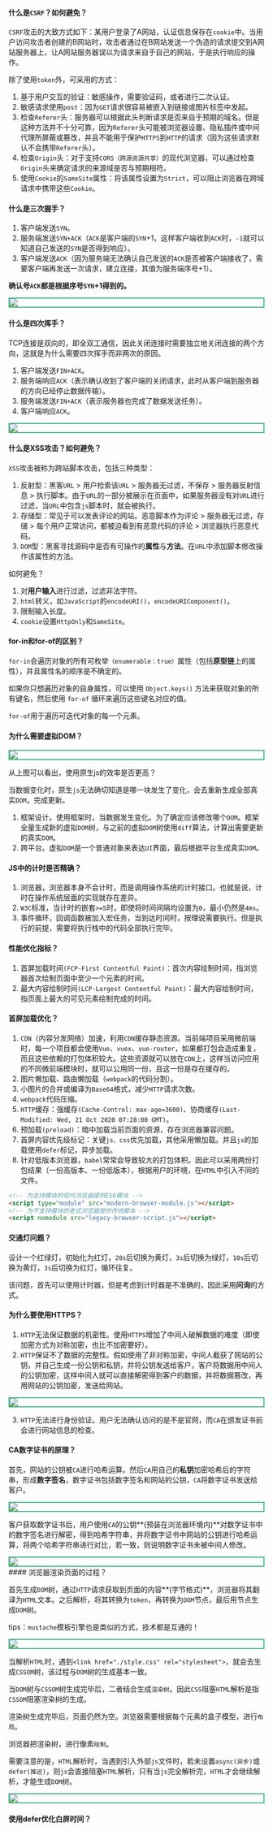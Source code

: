 #### 什么是`CSRF`？如何避免？

`CSRF`攻击的大致方式如下：某用户登录了A网站，认证信息保存在`cookie`中。当用户访问攻击者创建的B网站时，攻击者通过在B网站发送一个伪造的请求提交到A网站服务器上，让A网站服务器误以为请求来自于自己的网站，于是执行响应的操作。

除了使用`token`外，可采用的方式：

1. 基于用户交互的验证：敏感操作，需要验证码，或者进行二次认证。
1. 敏感请求使用`post`：因为`GET`请求很容易被嵌入到链接或图片标签中发起。
1. 检查`Referer`头：服务器可以根据此头判断请求是否来自于预期的域名。但是这种方法并不十分可靠，因为`Referer`头可能被浏览器设置、隐私插件或中间代理所屏蔽或篡改，并且不能用于保护`HTTPS`到`HTTP`的请求（因为这些请求默认不会携带`Referer`头）。
1. 检查`Origin`头：对于支持`CORS（跨源资源共享）`的现代浏览器，可以通过检查`Origin`头来确定请求的来源域是否与预期相符。
1. 使用`Cookie`的`SameSite`属性：将该属性设置为`Strict`，可以阻止浏览器在跨域请求中携带这些`Cookie`。

#### 什么是三次握手？

1. 客户端发送`SYN`。
2. 服务端发送`SYN+ACK`（`ACK`是客户端的`SYN`+1，这样客户端收到`ACK`时，`-1`就可以知道自己发送的`SYN`是否得到响应）。
3. 客户端发送`ACK`（因为服务端无法确认自己发送的`ACK`是否被客户端接收了，需要客户端再发送一次请求，建立连接，其值为服务端序号+1）。

**确认号`ACK`都是根据序号`SYN`+1得到的。**

<div style="margin:0 auto;border:2px solid #42b883">
    <img src=".\三次握手.png">
</div>

#### 什么是四次挥手？

TCP连接是双向的，即全双工通信，因此关闭连接时需要独立地关闭连接的两个方向，这就是为什么需要四次挥手而非两次的原因。

1. 客户端发送`FIN+ACK`。
2. 服务端响应`ACK`（表示确认收到了客户端的关闭请求，此时从客户端到服务器的方向已经停止数据传输）。
3. 服务端发送`FIN+ACK`（表示服务器也完成了数据发送任务）。
4. 客户端响应`ACK`。

<div style="margin:0 auto;border:2px solid #42b883">
    <img src=".\四次挥手.png">
</div>

#### 什么是XSS攻击？如何避免？

`XSS`攻击被称为跨站脚本攻击，包括三种类型：

1. 反射型：黑客`URL` > 用户检索该`URL` > 服务器无过滤，不保存 > 服务器反射信息 > 执行脚本。由于`URL`的一部分被展示在页面中，如果服务器没有对`URL`进行过滤，当`URL`中包含`js`脚本时，就会被执行。
2. 存储型：常见于可以发表评论的网站。恶意脚本作为评论 > 服务器无过滤，存储 > 每个用户正常访问，都被迫看到有恶意代码的评论 > 浏览器执行恶意代码。
3. `DOM`型：黑客寻找源码中是否有可操作的**属性**与**方法**。在`URL`中添加脚本修改操作该属性的方法。

如何避免？

1. 对**用户输入**进行过滤，过滤非法字符。
2. `html`转义，如`JavaScript`的`encodeURI()`，`encodeURIComponent()`。
3. 限制输入长度。
4. `cookie`设置`HttpOnly`和`SameSite`。

#### for-in和for-of的区别？

`for-in`会遍历对象的所有可枚举`（enumerable：true）`属性（包括**原型链**上的属性），并且属性名的顺序是不确定的。

如果你只想遍历对象的自身属性，可以使用 `Object.keys()` 方法来获取对象的所有键名，然后使用 `for-of` 循环来遍历这些键名对应的值。

`for-of`用于遍历可迭代对象的每一个元素。

#### 为什么需要虚拟DOM？

<div style="margin:0 auto;border:2px solid #42b883">
    <img src=".\虚拟DOM.png">
</div>

从上图可以看出，使用原生js的效率是否更高？

当数据变化时，原生`js`无法确切知道是哪一块发生了变化，会去重新生成全部真实`DOM`，完成更新。

1. 框架设计。使用框架时，当数据发生变化。为了确定应该修改哪个`DOM`。框架全量生成新的虚拟`DOM`树，与之前的虚拟`DOM`树使用`diff`算法，计算出需要更新的真实`DOM`。
2. 跨平台。虚拟`DOM`是一个普通对象来表达`UI`界面，最后根据平台生成真实`DOM`。

#### JS中的计时是否精确？

1. 浏览器，浏览器本身不会计时，而是调用操作系统的计时接口。也就是说，计时在操作系统层面的实现就存在差异。
2. `W3C`标准，当计时的嵌套`>=5`时，即使将时间间隔均设置为`0`，最小仍然是`4ms`。
3. 事件循环，回调函数被加入宏任务，当到达时间时，按理说需要执行。但是执行的前提，需要将执行栈中的代码全部执行完毕。

#### 性能优化指标？

1. 首屏加载时间`(FCP-First Contentful Paint)`：首次内容绘制时间，指浏览器首次绘制页面中至少一个元素的时间。
2. 最大内容绘制时间`(LCP-Largest Contentful Paint)`：最大内容绘制时间，指页面上最大的可见元素绘制完成的时间。

#### 首屏加载优化？

1. `CDN`（内容分发网络）加速，利用`CDN`缓存静态资源。当前端项目采用微前端时，每一个项目都会使用`Vue`、`vuex`、`vue-router`，如果都打包会造成重复，而且这些依赖的打包体积较大。这些资源就可以放在`CDN`上，这样当访问应用的不同微前端模块时，就可以公用同一份，且这一份是存在缓存的。
2. 图片懒加载、路由懒加载（`webpack`的代码分割）。
3. 小图片的合并或编译为`Base64`格式，减少`HTTP`请求次数。
4. `webpack`代码压缩。
5. `HTTP`缓存：强缓存`(Cache-Control: max-age=3600)`、协商缓存`(Last-Modified: Wed, 21 Oct 2020 07:28:00 GMT)`。
6. 预加载`(preload)`：暗中加载当前页面的资源，存在浏览器兼容问题。
7. 首屏内容优先级标记：关键`js、css`优先加载，其他采用懒加载。并且`js`的加载使用`defer`标记，异步加载。
8. 针对低版本浏览器，`babel`常常会导致较大的打包体积。因此可以采用两份打包结果（一份高版本、一份低版本），根据用户的环境，在`HTML`中引入不同的文件。

```html
<!-- 为支持模块的现代浏览器提供ES6模块 -->
<script type="module" src="modern-browser-module.js"></script>
<!-- 为不支持模块的老式浏览器提供传统脚本 -->
<script nomodule src="legacy-browser-script.js"></script>
```

#### 交通灯问题？

设计一个红绿灯，初始化为红灯，`20s`后切换为黄灯，`3s`后切换为绿灯，`10s`后切换为黄灯，`3s`后切换为红灯，循环往复。

该问题，首先可以使用计时器，但是考虑到计时器是不准确的，因此采用**问询**的方式。

#### 为什么要使用HTTPS？

1. `HTTP`无法保证数据的机密性。使用`HTTPS`增加了中间人破解数据的难度（即使加密方式为对称加密，也比不加密要好）。
2. `HTTP`保证不了数据的完整性。假如使用了非对称加密，中间人截获了网站的公钥，并自己生成一份公钥和私钥，并将公钥发送给客户，客户将数据用中间人的公钥加密，这样中间人就可以直接解密得到客户的数据，并将数据篡改，再用网站的公钥加密，发送给网站。
<div style="margin:0 auto;border:2px solid #42b883">
    <img src=".\非对称加密的问题.png">
</div>

3. `HTTP`无法进行身份验证。用户无法确认访问的是不是官网，而`CA`在颁发证书前会进行网站信息的检查。

#### CA数字证书的原理？

首先，网站的公钥被`CA`进行哈希运算。然后`CA`用自己的**私钥**加密哈希后的字符串，形成**数字签名**，数字证书包括数字签名和网站的公钥，`CA`将数字证书发送给客户。

<div style="margin:0 auto;border:2px solid #42b883">
    <img src=".\数字证书的原理_1.png">
</div>

客户获取数字证书后，用户使用`CA`的公钥**(预装在浏览器环境内)**对数字证书中的数字签名进行解密，得到哈希字符串，并将数字证书中网站的公钥进行哈希运算，将两个哈希字符串进行对比，若一致，则说明数字证书未被中间人修改。

<div style="margin:0 auto;border:2px solid #42b883">
    <img src=".\数字证书的原理_2.png">
</div>
#### 浏览器渲染页面的过程？

首先生成`DOM`树，通过`HTTP`请求获取到页面的内容**(字节格式)**，浏览器将其翻译为`HTML`文本。之后解析，将其转换为`token`，再转换为`DOM`节点，最后用节点生成`DOM`树。

tips：`mustache`模板引擎也是类似的方式，技术都是互通的！

<div style="margin:0 auto;border:2px solid #42b883">
    <img src=".\生成DOM树.png">
</div>

当解析`HTML`时，遇到`<link href="./style.css" rel="stylesheet">`，就会去生成`CSSOM`树，该过程与`DOM`树的生成基本一致。

当`DOM`树与`CSSOM`树生成完毕后，二者结合生成`渲染树`。因此`CSS`阻塞`HTML`解析是指`CSSOM`阻塞渲染树的生成。

渲染树生成完毕后，页面仍然为空。浏览器需要根据每个元素的盒子模型，进行`布局`。

浏览器把渲染树，进行像素`绘制`。

需要注意的是，`HTML`解析时，当遇到引入外部`js`文件时，若未设置`async(异步)`或`defer(推迟)`，则`js`会直接阻塞`HTML`解析，只有当`js`完全解析完，`HTML`才会继续解析，才能生成`DOM`树。

<div style="margin:0 auto;border:2px solid #42b883">
    <img src=".\浏览器渲染_未设置异步js.png">
</div>

#### 使用defer优化白屏时间？